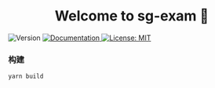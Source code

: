 <h1 align="center">Welcome to sg-exam 👋</h1>
<p>
  <img alt="Version" src="https://img.shields.io/badge/version-4.0.0-blue.svg?cacheSeconds=2592000" />
  <a href="https://www.kancloud.cn/tangyi/sg-exam/1322864" target="_blank">
    <img alt="Documentation" src="https://img.shields.io/badge/documentation-yes-brightgreen.svg" />
  </a>
  <a href="#" target="_blank">
    <img alt="License: MIT" src="https://img.shields.io/badge/License-MIT-yellow.svg" />
  </a>
</p>


### 构建

```
yarn build
```
